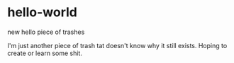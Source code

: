 # hello-world
new
hello piece of trashes

I'm just another piece of trash tat doesn't know why it still exists.
Hoping to create or learn some shit.
